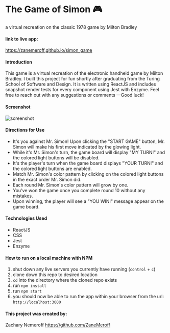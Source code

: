 # The Game of Simon 🎮
a virtual recreation on the classic 1978 game by Milton Bradley

#### link to live app:
https://zanemeroff.github.io/simon_game

#### Introduction
This game is a virtual recreation of the electronic handheld game by Milton Bradley. I built this project for fun shortly after graduating from the Turing School of Software and Design. It is written using ReactJS and includes snapshot render tests for every component using Jest with Enzyme. Feel free to reach out with any suggestions or comments —Good luck!

#### Screenshot
![screenshot](https://user-images.githubusercontent.com/53405028/83286817-d42edd80-a19d-11ea-87e9-5f02c5549554.png)

#### Directions for Use
- It's you against Mr. Simon! Upon clicking the "START GAME" button, Mr. Simon will make his first move indicated by the glowing light.
- While it's Mr. Simon's turn, the game board will display "MY TURN!" and the colored light buttons will be disabled.
- It's the player's turn when the game board displays "YOUR TURN!" and the colored light buttons are enabled.
- Match Mr. Simon's color pattern by clicking on the colored light buttons in the exact order Mr. Simon did.
- Each round Mr. Simon's color pattern will grow by one.
- You've won the game once you complete round 10 without any mistakes.
- Upon winning, the player will see a "YOU WIN!" message appear on the game board.

#### Technologies Used
- ReactJS
- CSS
- Jest
- Enzyme

#### How to run on a local machine with NPM
1. shut down any live servers you currently have running (`control` + `c`)
2. clone down this repo to desired location
3. `cd` into the directory where the cloned repo exists
4. run `npm install`
5. run `npm start`
6. you should now be able to run the app within your browser from the url: `http://localhost:3000`

#### This project was created by:
Zachary Nemeroff https://github.com/ZaneMeroff
